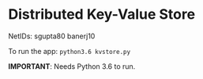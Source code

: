 Distributed Key-Value Store
===========================

NetIDs: sgupta80 banerj10

To run the app:
`python3.6 kvstore.py`

**IMPORTANT**: Needs Python 3.6 to run.
